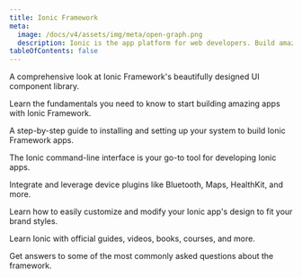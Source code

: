 ```yaml
---
title: Ionic Framework
meta:
  image: /docs/v4/assets/img/meta/open-graph.png
  description: Ionic is the app platform for web developers. Build amazing mobile, web, and desktop apps all with one shared code base and open web standards
tableOfContents: false
---
```


<docs-cards>
  <docs-card header="Components" href="/docs/components" img="/docs/v4/assets/icons/feature-guide-components-icon.png">
    <p>A comprehensive look at Ionic Framework's beautifully designed UI component library.</p>
  </docs-card>

  <docs-card header="Introduction" href="/docs/intro" icon="/docs/v4/assets/icons/guide-introduction-icon.png">
    <p>Learn the fundamentals you need to know to start building amazing apps with Ionic Framework.</p>
  </docs-card>

  <docs-card header="Installation" href="/docs/installation/cli" icon="/docs/v4/assets/icons/guide-installation-icon.png">
    <p>A step-by-step guide to installing and setting up your system to build Ionic Framework apps.</p>
  </docs-card>

  <docs-card header="CLI" href="/docs/cli" icon="/docs/v4/assets/icons/guide-cli-icon.png">
    <p>The Ionic command-line interface is your go-to tool for developing Ionic apps.</p>
  </docs-card>

  <docs-card header="Native APIs" href="/docs/native" icon="/docs/v4/assets/icons/guide-nativeapis-icon.png">
    <p>Integrate and leverage device plugins like Bluetooth, Maps, HealthKit, and more.</p>
  </docs-card>

  <docs-card header="Theming" href="/docs/theming/basics" icon="/docs/v4/assets/icons/guide-theming-icon.png">
    <p>Learn how to easily customize and modify your Ionic app's design to fit your brand styles.</p>
  </docs-card>

  <docs-card header="Resources" href="/docs/developer-resources/books" icon="/docs/v4/assets/icons/guide-resources-icon.png">
    <p>Learn Ionic with official guides, videos, books, courses, and more.</p>
  </docs-card>

  <docs-card header="FAQ" href="/docs/faq/glossary" icon="/docs/v4/assets/icons/guide-faq-icon.png">
    <p>Get answers to some of the most commonly asked questions about the framework.</p>
  </docs-card>
</docs-cards>
